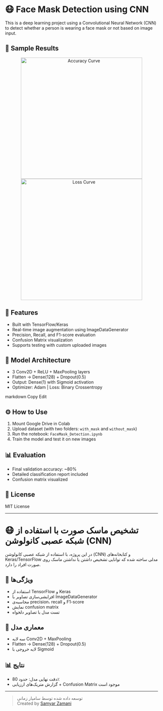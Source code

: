 # 😷 Face Mask Detection using CNN

This is a deep learning project using a Convolutional Neural Network (CNN) to detect whether a person is wearing a face mask or not based on image input.

## 📸 Sample Results

<p align="center">
  <img src="plots/accuracy.png" width="400" alt="Accuracy Curve">
  <img src="plots/loss.png" width="400" alt="Loss Curve">
</p>

## 🚀 Features
- Built with TensorFlow/Keras
- Real-time image augmentation using ImageDataGenerator
- Precision, Recall, and F1-score evaluation
- Confusion Matrix visualization
- Supports testing with custom uploaded images

## 🧠 Model Architecture
- 3 Conv2D + ReLU + MaxPooling layers
- Flatten → Dense(128) + Dropout(0.5)
- Output: Dense(1) with Sigmoid activation
- Optimizer: Adam | Loss: Binary Crossentropy



markdown
Copy
Edit

## ⚙️ How to Use
1. Mount Google Drive in Colab
2. Upload dataset (with two folders: `with_mask` and `without_mask`)
3. Run the notebook: `FaceMask_Detection.ipynb`
4. Train the model and test it on new images

## 📊 Evaluation
- Final validation accuracy: ~80%
- Detailed classification report included
- Confusion matrix visualized



## 🧾 License
MIT License

---

# 😷 تشخیص ماسک صورت با استفاده از شبکه عصبی کانولوشن (CNN)

در این پروژه، با استفاده از شبکه عصبی کانولوشن (CNN) و کتابخانه‌های Keras/TensorFlow مدلی ساخته شده که توانایی تشخیص داشتن یا نداشتن ماسک روی صورت افراد را دارد.

## 🎯 ویژگی‌ها
- استفاده از TensorFlow و Keras
- افزایشی‌سازی تصاویر با ImageDataGenerator
- محاسبه‌ی precision، recall و F1-score
- نمایش confusion matrix
- تست مدل با تصاویر دلخواه

## 🧠 معماری مدل
- سه لایه Conv2D + MaxPooling
- Flatten → Dense(128) + Dropout(0.5)
- لایه خروجی با Sigmoid


## 📊 نتایج
- دقت نهایی مدل: حدود 80٪
- گزارش متریک‌های ارزیابی + Confusion Matrix موجود است

---

> توسعه داده شده توسط سامیار زمانی  
> Created by [Samyar Zamani](https://github.com/SamyarZamani)
